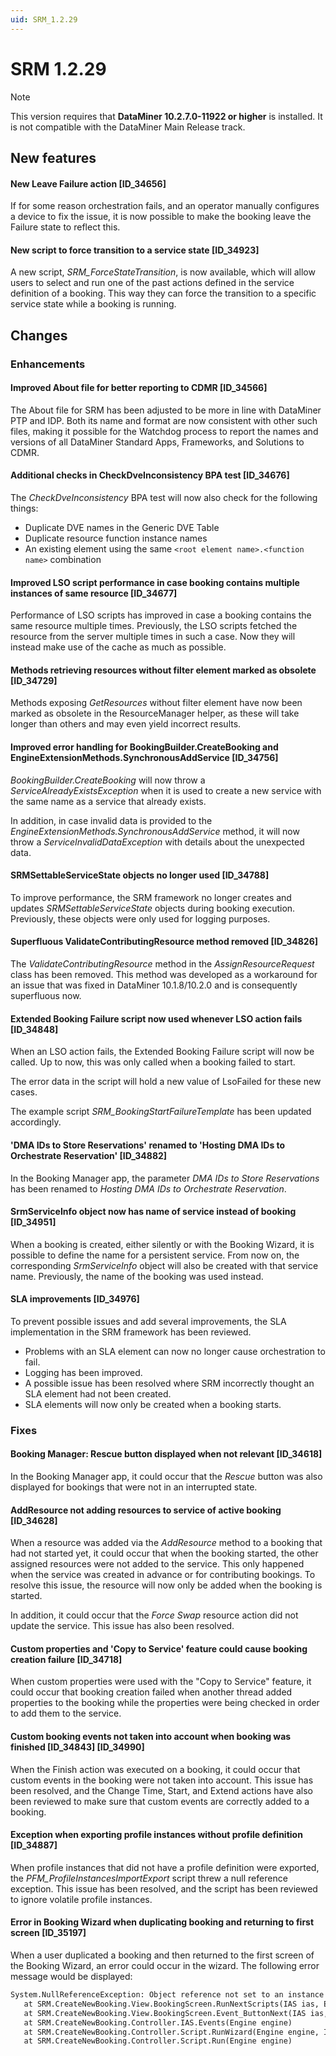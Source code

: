 ```yaml
---
uid: SRM_1.2.29
---
```


# SRM 1.2.29

> [!NOTE]
> This version requires that **DataMiner 10.2.7.0-11922 or higher** is installed. It is not compatible with the DataMiner Main Release track.

## New features

#### New Leave Failure action [ID_34656]

If for some reason orchestration fails, and an operator manually configures a device to fix the issue, it is now possible to make the booking leave the Failure state to reflect this.

#### New script to force transition to a service state [ID_34923]

A new script, *SRM_ForceStateTransition*, is now available, which will allow users to select and run one of the past actions defined in the service definition of a booking. This way they can force the transition to a specific service state while a booking is running.

## Changes

### Enhancements

#### Improved About file for better reporting to CDMR [ID_34566]

The About file for SRM has been adjusted to be more in line with DataMiner PTP and IDP. Both its name and format are now consistent with other such files, making it possible for the Watchdog process to report the names and versions of all DataMiner Standard Apps, Frameworks, and Solutions to CDMR.

#### Additional checks in CheckDveInconsistency BPA test [ID_34676]

The *CheckDveInconsistency* BPA test will now also check for the following things:

- Duplicate DVE names in the Generic DVE Table
- Duplicate resource function instance names
- An existing element using the same `<root element name>.<function name>` combination

#### Improved LSO script performance in case booking contains multiple instances of same resource [ID_34677]

Performance of LSO scripts has improved in case a booking contains the same resource multiple times. Previously, the LSO scripts fetched the resource from the server multiple times in such a case. Now they will instead make use of the cache as much as possible.

#### Methods retrieving resources without filter element marked as obsolete [ID_34729]

Methods exposing *GetResources* without filter element have now been marked as obsolete in the ResourceManager helper, as these will take longer than others and may even yield incorrect results.

#### Improved error handling for ​BookingBuilder.CreateBooking and EngineExtensionMethods.SynchronousAddService [ID_34756]

*​BookingBuilder.CreateBooking* will now throw a *ServiceAlreadyExistsException* when it is used to create a new service with the same name as a service that already exists.

In addition, in case invalid data is provided to the *EngineExtensionMethods.SynchronousAddService* method, it will now throw a *ServiceInvalidDataException* with details about the unexpected data.

#### SRMSettableServiceState objects no longer used [ID_34788]

To improve performance, the SRM framework no longer creates and updates *SRMSettableServiceState* objects during booking execution. Previously, these objects were only used for logging purposes.

#### Superfluous ValidateContributingResource method removed [ID_34826]

The *ValidateContributingResource* method in the *AssignResourceRequest* class has been removed. This method was developed as a workaround for an issue that was fixed in DataMiner 10.1.8/10.2.0 and is consequently superfluous now.

#### Extended Booking Failure script now used whenever LSO action fails [ID_34848]

When an LSO action fails, the Extended Booking Failure script will now be called. Up to now, this was only called when a booking failed to start.

The error data in the script will hold a new value of LsoFailed for these new cases.

The example script *SRM_BookingStartFailureTemplate* has been updated accordingly.

#### 'DMA IDs to Store Reservations' renamed to 'Hosting DMA IDs to Orchestrate Reservation' [ID_34882]

In the Booking Manager app, the parameter *DMA IDs to Store Reservations* has been renamed to *Hosting DMA IDs to Orchestrate Reservation*.

#### SrmServiceInfo object now has name of service instead of booking [ID_34951]

When a booking is created, either silently or with the Booking Wizard, it is possible to define the name for a persistent service. From now on, the corresponding *SrmServiceInfo* object will also be created with that service name. Previously, the name of the booking was used instead.

#### SLA improvements [ID_34976]

To prevent possible issues and add several improvements, the SLA implementation in the SRM framework has been reviewed.

- Problems with an SLA element can now no longer cause orchestration to fail.
- Logging has been improved.
- A possible issue has been resolved where SRM incorrectly thought an SLA element had not been created.
- SLA elements will now only be created when a booking starts.

### Fixes

#### Booking Manager: Rescue button displayed when not relevant [ID_34618]

In the Booking Manager app, it could occur that the *Rescue* button was also displayed for bookings that were not in an interrupted state.

#### AddResource not adding resources to service of active booking [ID_34628]

When a resource was added via the *AddResource* method to a booking that had not started yet, it could occur that when the booking started, the other assigned resources were not added to the service. This only happened when the service was created in advance or for contributing bookings. To resolve this issue, the resource will now only be added when the booking is started.

In addition, it could occur that the *Force Swap* resource action did not update the service. This issue has also been resolved.

#### Custom properties and 'Copy to Service' feature could cause booking creation failure [ID_34718]

When custom properties were used with the "Copy to Service" feature, it could occur that booking creation failed when another thread added properties to the booking while the properties were being checked in order to add them to the service.

#### Custom booking events not taken into account when booking was finished [ID_34843] [ID_34990]

When the Finish action was executed on a booking, it could occur that custom events in the booking were not taken into account. This issue has been resolved, and the Change Time, Start, and Extend actions have also been reviewed to make sure that custom events are correctly added to a booking.

#### Exception when exporting profile instances without profile definition [ID_34887]

When profile instances that did not have a profile definition were exported, the *PFM_ProfileInstancesImportExport* script threw a null reference exception. This issue has been resolved, and the script has been reviewed to ignore volatile profile instances.

#### Error in Booking Wizard when duplicating booking and returning to first screen [ID_35197]

When a user duplicated a booking and then returned to the first screen of the Booking Wizard, an error could occur in the wizard. The following error message would be displayed:

```txt
System.NullReferenceException: Object reference not set to an instance of an object.
   at SRM.CreateNewBooking.View.BookingScreen.RunNextScripts(IAS ias, Engine engine)
   at SRM.CreateNewBooking.View.BookingScreen.Event_ButtonNext(IAS ias, Engine engine)
   at SRM.CreateNewBooking.Controller.IAS.Events(Engine engine)
   at SRM.CreateNewBooking.Controller.Script.RunWizard(Engine engine, IAS ias)
   at SRM.CreateNewBooking.Controller.Script.Run(Engine engine)
```
